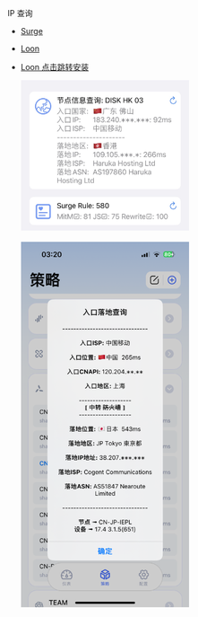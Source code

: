 IP 查询

- [Surge](https://raw.githubusercontent.com/Keywos/rule/main/script/netisp/netisp.sgmodule)

- [Loon](https://raw.githubusercontent.com/Keywos/rule/main/script/netisp/netisp.plugin)
- [Loon 点击跳转安装](https://www.nsloon.com/openloon/import?plugin=https://raw.githubusercontent.com/Keywos/rule/main/script/netisp/netisp.plugin) 


  <img src="img/surge.jpg" alt="surge" width="300px" />
  <br/><br/>
  <img src="img/loon.PNG" alt="surge" width="300px" />
